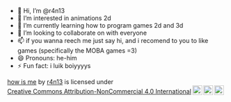 - 👋 Hi, I’m @r4n13
- 👀 I’m interested in animations 2d 
- 🌱 I’m currently learning how to program games 2d and 3d
- 💞️ I’m looking to collaborate on with everyone
- 📫 if you wanna reech me just say hi, and i recomend to you to like games (specifically the MOBA games =3)
- 😄 Pronouns: he-him
- ⚡ Fun fact: i luik boiyyyys 

<!---
r4n13/r4n13 is a ✨ special ✨ repository because its `README.md` (this file) appears on your GitHub profile.
You can click the Preview link to take a look at your changes.
--->
<p xmlns:cc="http://creativecommons.org/ns#" xmlns:dct="http://purl.org/dc/terms/"><a property="dct:title" rel="cc:attributionURL" href="https://r4n13.github.io/r4n13/">how is me</a> by <a rel="cc:attributionURL dct:creator" property="cc:attributionName" href="https://github.com/r4n13">r4n13</a> is licensed under <a href="https://creativecommons.org/licenses/by-nc/4.0/?ref=chooser-v1" target="_blank" rel="license noopener noreferrer" style="display:inline-block;">Creative Commons Attribution-NonCommercial 4.0 International<img style="height:22px!important;margin-left:3px;vertical-align:text-bottom;" src="https://mirrors.creativecommons.org/presskit/icons/cc.svg?ref=chooser-v1" alt=""><img style="height:22px!important;margin-left:3px;vertical-align:text-bottom;" src="https://mirrors.creativecommons.org/presskit/icons/by.svg?ref=chooser-v1" alt=""><img style="height:22px!important;margin-left:3px;vertical-align:text-bottom;" src="https://mirrors.creativecommons.org/presskit/icons/nc.svg?ref=chooser-v1" alt=""></a></p>
